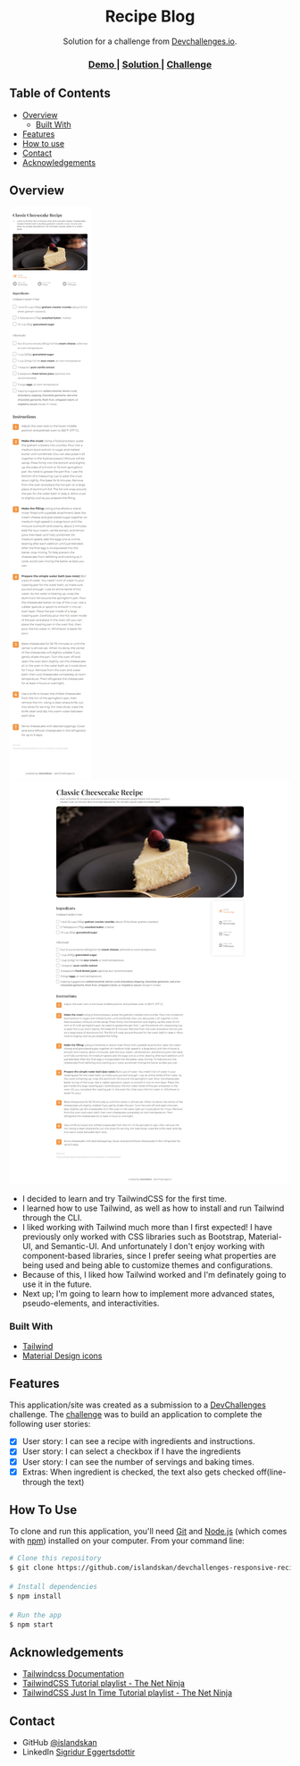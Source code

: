 <!-- Please update value in the {}  -->

<h1 align="center">Recipe Blog</h1>

<div align="center">
   Solution for a challenge from  <a href="http://devchallenges.io" target="_blank">Devchallenges.io</a>.
</div>

<div align="center">
  <h3>
    <a href="https://islandskan-recipe-blog.netlify.app/">
      Demo
    </a>
    <span> | </span>
    <a href="https://github.com/islandskan/devchallenges-responsive-recipe-blog">
      Solution
    </a>
    <span> | </span>
    <a href="https://devchallenges.io/challenges/OEKdUZ6xs0h99C38XVht">
      Challenge
    </a>
  </h3>
</div>

<!-- TABLE OF CONTENTS -->

## Table of Contents

-   [Overview](#overview)
    -   [Built With](#built-with)
-   [Features](#features)
-   [How to use](#how-to-use)
-   [Contact](#contact)
-   [Acknowledgements](#acknowledgements)

<!-- OVERVIEW -->

## Overview

![screenshot](recipe-mobile.png)
![screenshot](recipe-desk.png)

-   I decided to learn and try TailwindCSS for the first time.
-   I learned how to use Tailwind, as well as how to install and run Tailwind through the CLI.
-   I liked working with Tailwind much more than I first expected! I have previously only worked with CSS libraries such as Bootstrap, Material-UI, and Semantic-UI. And unfortunately I don't enjoy working with component-based libraries, since I prefer seeing what properties are being used and being able to customize themes and configurations.
-   Because of this, I liked how Tailwind worked and I'm definately going to use it in the future.
-   Next up; I'm going to learn how to implement more advanced states, pseudo-elements, and interactivities.

### Built With

<!-- This section should list any major frameworks that you built your project using. Here are a few examples.-->

-   [Tailwind](https://tailwindcss.com/)
-   [Material Design icons](https://developers.google.com/fonts/docs/material_icons)

## Features

<!-- List the features of your application or follow the template. Don't share the figma file here :) -->

This application/site was created as a submission to a [DevChallenges](https://devchallenges.io/challenges) challenge. The [challenge](https://devchallenges.io/challenges/TtUjDt19eIHxNQ4n5jps) was to build an application to complete the following user stories:

-   [x] User story: I can see a recipe with ingredients and instructions.
-   [x] User story: I can select a checkbox if I have the ingredients
-   [x] User story: I can see the number of servings and baking times.
-   [x] Extras: When ingredient is checked, the text also gets checked off(line-through the text)

## How To Use

To clone and run this application, you'll need [Git](https://git-scm.com) and [Node.js](https://nodejs.org/en/download/) (which comes with [npm](http://npmjs.com)) installed on your computer. From your command line:

```bash
# Clone this repository
$ git clone https://github.com/islandskan/devchallenges-responsive-recipe-blog

# Install dependencies
$ npm install

# Run the app
$ npm start
```

## Acknowledgements

<!-- This section should list any articles or add-ons/plugins that helps you to complete the project. This is optional but it will help you in the future. For exmpale -->

-   [Tailwindcss Documentation](https://tailwindcss.com/docs/installation)
-   [TailwindCSS Tutorial playlist - The Net Ninja](https://www.youtube.com/playlist?list=PL4cUxeGkcC9gpXORlEHjc5bgnIi5HEGhw)
-   [TailwindCSS Just In Time Tutorial playlist - The Net Ninja](https://www.youtube.com/playlist?list=PL4cUxeGkcC9ht1OMQPhBVKAb2dVLhg-MJ)

## Contact

-   GitHub [@islandskan](https://github.com/islandskan)
-   LinkedIn [Sigridur Eggertsdottir](https://www.linkedin.com/in/sigridureggertsdottir/)
